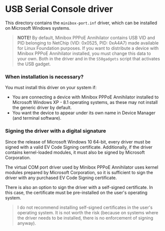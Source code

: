 # USB Serial Console driver

This  directory  contains  the  `minibox-port.inf`  driver,  which  can  be  installed  on  Microsoft  Windows  systems.

> **NOTE!** By default, Minibox PPPoE Annihilator contains USB VID and PID belonging to NetChip (VID: 0x0525, PID: 0xA4A7) made available for Linux Foundation purposes. If  you  want  to  distribute  a  device  with  Minibox  PPPoE  Annihilator  installed,  you  must  change  this  data  to  your  own.  Both  in  the  driver  and  in  the  `S50gadgets`  script  that  activates  the  USB  gadget.

### When  installation is necessary?

You must install this driver on your system if:
* You are connecting a device with Minibox PPPoE Annihilator installed to Microsoft Windows XP - 8.1 operating systems, as these may not install the generic driver by default.
*  You  want  the  device  to  appear  under  its  own  name  in  Device  Manager  (and  terminal  software).

### Signing  the  driver  with  a  digital  signature

Since  the  release  of  Microsoft  Windows  10  64-bit,  every  driver  must  be  signed  with  a  valid  EV  Code  Signing  certificate.  Additionally,  if  the  driver  contains  kernel-loaded  modules,  it  must  also  be  signed  by  Microsoft  Corporation.

The virtual COM port driver used by Minibox PPPoE Annihilator uses kernel modules prepared by Microsoft Corporation, so it is sufficient to sign the driver with any purchased EV Code Signing certificate.

There is also an option to sign the driver with a self-signed certificate. In this case, the certificate must be pre-installed on the user's operating system.

> I do not recommend installing self-signed certificates in the user's operating system. It is not worth the risk (because on systems where the driver needs to be installed, there is no enforcement of signing anyway).
